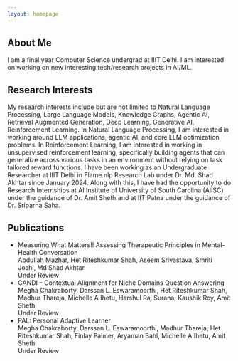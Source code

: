 ```yaml
---
layout: homepage
---
```


## About Me

I am a final year Computer Science undergrad at IIIT Delhi. I am interested on working on new interesting tech/research projects in AI/ML. 

## Research Interests
My research interests include but are not limited to Natural Language Processing, Large Language Models, Knowledge Graphs, Agentic AI, Retrieval Augmented Generation, Deep Learning, Generative AI, Reinforcement Learning.
In Natural Language Processing, I am interested in working around LLM applications, agentic AI, and core LLM optimization problems.
In Reinforcement Learning, I am interested in working in unsupervised reinforcement learning, specifically building agents that can generalize across various tasks in an environment without relying on task tailored reward functions.
I have been working as an Undergraduate Researcher at IIIT Delhi in Flame.nlp Research Lab under Dr. Md. Shad Akhtar since January 2024. Along with this, I have had the opportunity to do Research Internships at AI Institute of University of South Carolina (AIISC) under the guidance of Dr. Amit Sheth and at IIT Patna under the guidance of Dr. Sriparna Saha.

## Publications

-  Measuring What Matters!! Assessing Therapeutic Principles in Mental-Health Conversation<br>
   Abdullah Mazhar, Het Riteshkumar Shah, Aseem Srivastava, Smriti Joshi, Md Shad Akhtar<br>
   Under Review<br>
-  CANDI – Contextual Alignment for Niche Domains Question Answering<br>
   Megha Chakraborty, Darssan L. Eswaramoorthi, Het Riteshkumar Shah, Madhur Thareja, Michelle A Ihetu, Harshul Raj Surana, Kaushik Roy, Amit Sheth<br>
   Under Review<br>
- PAL: Personal Adaptive Learner<br>
  Megha Chakraborty, Darssan L. Eswaramoorthi, Madhur Thareja, Het Riteshkumar Shah, Finlay Palmer, Aryaman Bahl, Michelle A Ihetu, Amit Sheth<br>
  Under Review<br>

